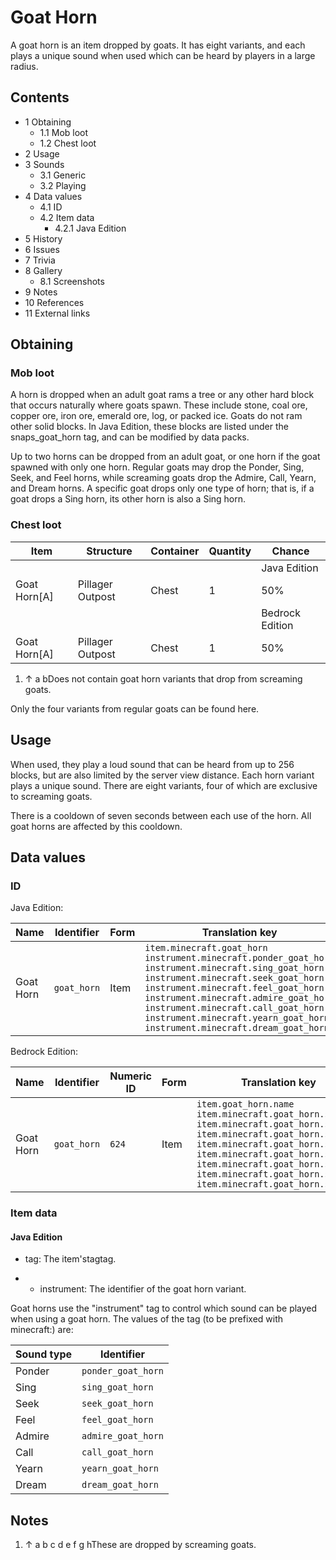 # Goat Horn
A goat horn is an item dropped by goats. It has eight variants, and each plays a unique sound when used which can be heard by players in a large radius.

## Contents
- 1 Obtaining
	- 1.1 Mob loot
	- 1.2 Chest loot
- 2 Usage
- 3 Sounds
	- 3.1 Generic
	- 3.2 Playing
- 4 Data values
	- 4.1 ID
	- 4.2 Item data
		- 4.2.1 Java Edition
- 5 History
- 6 Issues
- 7 Trivia
- 8 Gallery
	- 8.1 Screenshots
- 9 Notes
- 10 References
- 11 External links

## Obtaining
### Mob loot
A horn is dropped when an adult goat rams a tree or any other hard block that occurs naturally where goats spawn. These include stone, coal ore, copper ore, iron ore, emerald ore, log, or packed ice. Goats do not ram other solid blocks. In Java Edition, these blocks are listed under the snaps_goat_horn tag, and can be modified by data packs.

Up to two horns can be dropped from an adult goat, or one horn if the goat spawned with only one horn. Regular goats may drop the Ponder, Sing, Seek, and Feel horns, while screaming goats drop the Admire, Call, Yearn, and Dream horns. A specific goat drops only one type of horn; that is, if a goat drops a Sing horn, its other horn is also a Sing horn.

### Chest loot
| Item         | Structure        | Container | Quantity | Chance          |
|--------------|------------------|-----------|----------|-----------------|
|              |                  |           |          | Java Edition    |
| Goat Horn[A] | Pillager Outpost | Chest     | 1        | 50%             |
|              |                  |           |          | Bedrock Edition |
| Goat Horn[A] | Pillager Outpost | Chest     | 1        | 50%             |

1. ↑ a bDoes not contain goat horn variants that drop from screaming goats.

Only the four variants from regular goats can be found here.

## Usage
When used, they play a loud sound that can be heard from up to 256 blocks, but are also limited by the server view distance. Each horn variant plays a unique sound. There are eight variants, four of which are exclusive to screaming goats.

There is a cooldown of seven seconds between each use of the horn. All goat horns are affected by this cooldown.

## Data values
### ID
Java Edition:

| Name      | Identifier  | Form | Translation key                                                                                                                                                                                                                                                                                                                                                                  |
|-----------|-------------|------|----------------------------------------------------------------------------------------------------------------------------------------------------------------------------------------------------------------------------------------------------------------------------------------------------------------------------------------------------------------------------------|
| Goat Horn | `goat_horn` | Item | `item.minecraft.goat_horn`<br/>`instrument.minecraft.ponder_goat_horn`<br/>`instrument.minecraft.sing_goat_horn`<br/>`instrument.minecraft.seek_goat_horn`<br/>`instrument.minecraft.feel_goat_horn`<br/>`instrument.minecraft.admire_goat_horn`<br/>`instrument.minecraft.call_goat_horn`<br/>`instrument.minecraft.yearn_goat_horn`<br/>`instrument.minecraft.dream_goat_horn` |

Bedrock Edition:

| Name      | Identifier  | Numeric ID | Form | Translation key                                                                                                                                                                                                                                                                                                                               |
|-----------|-------------|------------|------|-----------------------------------------------------------------------------------------------------------------------------------------------------------------------------------------------------------------------------------------------------------------------------------------------------------------------------------------------|
| Goat Horn | `goat_horn` | `624`      | Item | `item.goat_horn.name`<br/>`item.minecraft.goat_horn.sound.0`<br/>`item.minecraft.goat_horn.sound.1`<br/>`item.minecraft.goat_horn.sound.2`<br/>`item.minecraft.goat_horn.sound.3`<br/>`item.minecraft.goat_horn.sound.4`<br/>`item.minecraft.goat_horn.sound.5`<br/>`item.minecraft.goat_horn.sound.6`<br/>`item.minecraft.goat_horn.sound.7` |

### Item data
#### Java Edition
- tag: The item'stagtag.

- 
	- instrument: The identifier of the goat horn variant.

Goat horns use the "instrument" tag to control which sound can be played when using a goat horn. The values of the tag (to be prefixed with minecraft:) are:

| Sound type | Identifier         |
|------------|--------------------|
| Ponder     | `ponder_goat_horn` |
| Sing       | `sing_goat_horn`   |
| Seek       | `seek_goat_horn`   |
| Feel       | `feel_goat_horn`   |
| Admire     | `admire_goat_horn` |
| Call       | `call_goat_horn`   |
| Yearn      | `yearn_goat_horn`  |
| Dream      | `dream_goat_horn`  |

## Notes
1. ↑ a b c d e f g hThese are dropped by screaming goats.


